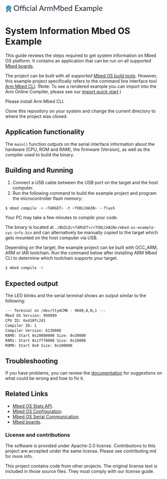 ![](./resources/official_armmbed_example_badge.png)
# System Information Mbed OS Example

This guide reviews the steps required to get system information on Mbed OS platform. It contains an application that can be run on all supported [Mbed boards](https://os.mbed.com/platforms/).

The project can be built with all supported [Mbed OS build tools](https://os.mbed.com/docs/mbed-os/latest/tools/index.html). However, this example project specifically refers to the command line interface tool [Arm Mbed CLI](https://github.com/ARMmbed/mbed-cli#installing-mbed-cli).
(Note: To see a rendered example you can import into the Arm Online Compiler, please see our [import quick start](https://os.mbed.com/docs/mbed-os/latest/quick-start/online-with-the-online-compiler.html#importing-the-code).)

Please install Arm Mbed CLI.

Clone this repository on your system and change the current directory to where the project was cloned.

## Application functionality

The `main()` function outputs on the serial interface information about the hardware (CPU, ROM and RAM), the firmware (Version), as well as the compiler used to build the binary.

## Building and Running

1. Connect a USB cable between the USB port on the target and the host computer.
2. Run the following command to build the example project and program the microcontroller flash memory:
```bash
$ mbed compile -m <TARGET> -t <TOOLCHAIN> --flash
```
Your PC may take a few minutes to compile your code.

The binary is located at `./BUILD/<TARGET>/<TOOLCHAIN>/mbed-os-example-sys-info.bin` and can alternatively be manually copied to the target which gets mounted on the host computer via USB.

Depending on the target, the example project can be built with GCC_ARM, ARM or IAR toolchain. Run the command below after installing ARM Mbed CLI to determine which toolchain supports your target.

```bash
$ mbed compile -S
```

## Expected output 
The LED blinks and the serial terminal shows an output similar to the following: 
``` 
--- Terminal on /dev/ttyACM0 - 9600,8,N,1 --- 
Mbed OS Version: 999999  
CPU ID: 0x410fc241  
Compiler ID: 1  
Compiler Version: 6130008  
RAM0: Start 0x20000000 Size: 0x30000  
RAM1: Start 0x1fff0000 Size: 0x10000  
ROM0: Start 0x0 Size: 0x100000 
``` 

## Troubleshooting 
If you have problems, you can review the [documentation](https://os.mbed.com/docs/latest/tutorials/debugging.html) for suggestions on what could be wrong and how to fix it. 

## Related Links 

* [Mbed OS Stats API](https://os.mbed.com/docs/latest/apis/mbed-statistics.html). 
* [Mbed OS Configuration](https://os.mbed.com/docs/latest/reference/configuration.html). 
* [Mbed OS Serial Communication](https://os.mbed.com/docs/latest/tutorials/serial-communication.html). 
* [Mbed boards](https://os.mbed.com/platforms/).

### License and contributions
The software is provided under Apache-2.0 license. Contributions to this project are accepted under the same license. Please see contributing.md for more info.

This project contains code from other projects. The original license text is included in those source files. They must comply with our license guide.
